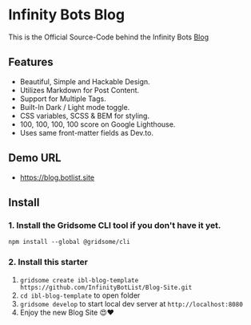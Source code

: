 # Infinity Bots Blog
This is the Official Source-Code behind the Infinity Bots [Blog](https://blog.botlist.site)

## Features
- Beautiful, Simple and Hackable Design.
- Utilizes Markdown for Post Content.
- Support for Multiple Tags.
- Built-In Dark / Light mode toggle.
- CSS variables, SCSS & BEM for styling.
- 100, 100, 100, 100 score on Google Lighthouse.
- Uses same front-matter fields as Dev.to.

## Demo URL
* https://blog.botlist.site

## Install

### 1. Install the Gridsome CLI tool if you don't have it yet.

`npm install --global @gridsome/cli`

### 2. Install this starter

1. `gridsome create ibl-blog-template https://github.com/InfinityBotList/Blog-Site.git`
2. `cd ibl-blog-template` to open folder
3. `gridsome develop` to start local dev server at `http://localhost:8080`
4. Enjoy the new Blog Site 😍❤️
